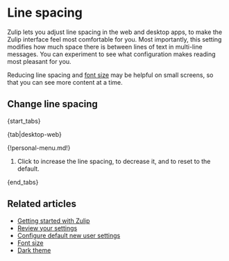 # Line spacing

Zulip lets you adjust line spacing in the web and desktop apps, to
make the Zulip interface feel most comfortable for you. Most
importantly, this setting modifies how much space there is between
lines of text in multi-line messages. You can experiment to see what
configuration makes reading most pleasant for you.

Reducing line spacing and [font size](/help/font-size) may be helpful on small
screens, so that you can see more content at a time.

## Change line spacing

{start_tabs}

{tab|desktop-web}

{!personal-menu.md!}

1. Click <i class="zulip-icon zulip-icon-plus"></i> to increase the line
   spacing, <i class="zulip-icon zulip-icon-minus"></i> to decrease it, and <i
   class="zulip-icon zulip-icon-line-height-big"></i> to reset to the default.

{end_tabs}

## Related articles

* [Getting started with Zulip](/help/getting-started-with-zulip)
* [Review your settings](/help/review-your-settings)
* [Configure default new user settings](/help/configure-default-new-user-settings)
* [Font size](/help/font-size)
* [Dark theme](/help/dark-theme)
